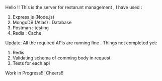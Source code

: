 Hello !! This is the server for restarunt management ,
 I have used :
 1. Express.js (Node.js)
 2. MongoDB (Atlas) : Database
 3. Postman : testing
 4. Redis : Cache

Update:
All the required APIs are running fine .
Things not completed yet:
1. Redis
2. Validating schema of comming body in request
3. Tests for each api

Work in Progress!!! Cheers!! 
